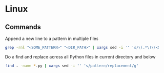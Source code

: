 # Linux

## Commands

Append a new line to a pattern in multiple files

```bash
grep -rnl "<SOME_PATTERN>" "<DIR_PATH>" | xargs sed -i '' 's/\(.*\)\(<SOME_PATTERN>.*$\)/\1\2\n\1<NEW_LINE>/g'
```

Do a find and replace across all Python files in current directory and below

```bash
find . -name *.py | xargs sed -i '' 's/pattern/replacement/g'
```
